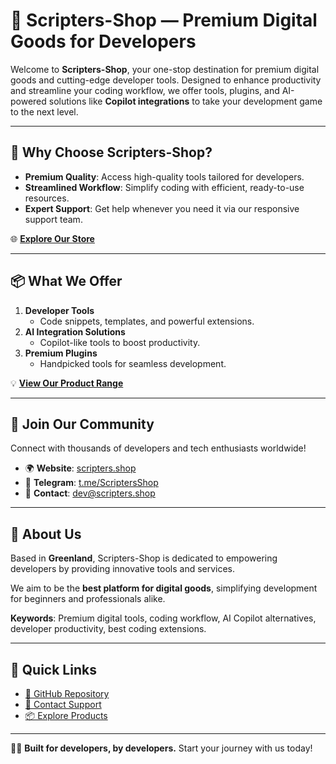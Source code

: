 # 🌟 Scripters-Shop — Premium Digital Goods for Developers  

Welcome to **Scripters-Shop**, your one-stop destination for premium digital goods and cutting-edge developer tools. Designed to enhance productivity and streamline your coding workflow, we offer tools, plugins, and AI-powered solutions like **Copilot integrations** to take your development game to the next level.

---

## 🚀 Why Choose Scripters-Shop?  
- **Premium Quality**: Access high-quality tools tailored for developers.  
- **Streamlined Workflow**: Simplify coding with efficient, ready-to-use resources.  
- **Expert Support**: Get help whenever you need it via our responsive support team.  

🌐 **[Explore Our Store](https://scripters.shop)**  

---

## 📦 What We Offer  
1. **Developer Tools**  
   - Code snippets, templates, and powerful extensions.  
2. **AI Integration Solutions**  
   - Copilot-like tools to boost productivity.  
3. **Premium Plugins**  
   - Handpicked tools for seamless development.  

💡 **[View Our Product Range](https://scripters.shop)**  

---

## 📣 Join Our Community  
Connect with thousands of developers and tech enthusiasts worldwide!  

- 🌍 **Website**: [scripters.shop](https://scripters.shop)  
- 💬 **Telegram**: [t.me/ScriptersShop](https://t.me/ScriptersShop)  
- 📧 **Contact**: dev@scripters.shop  

---

## 💼 About Us  
Based in **Greenland**, Scripters-Shop is dedicated to empowering developers by providing innovative tools and services.  

We aim to be the **best platform for digital goods**, simplifying development for beginners and professionals alike.  

**Keywords**: Premium digital tools, coding workflow, AI Copilot alternatives, developer productivity, best coding extensions.  

---

## 📌 Quick Links  
- [📂 GitHub Repository](https://github.com/Scripters-Shop)  
- [📧 Contact Support](mailto:dev@scripters.shop)  
- [📦 Explore Products](https://scripters.shop)  

---

👩‍💻 **Built for developers, by developers.** Start your journey with us today!  
